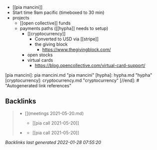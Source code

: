 - [[pia mancini]]
- Start time 9am pacific (timeboxed to 30 min)
- projects
	- [[open collective]] funds
	- payments paths ([[hypha]] needs to setup)
		- [[cryptocurrency]] 
			- Converted to USD via [[stripe]]
			- the giving block
				- https://www.thegivingblock.com/
		- open stocks
		- virtual cards
			- https://blog.opencollective.com/virtual-card-support/



[//begin]: # "Autogenerated link references for markdown compatibility"
[pia mancini]: pia mancini.md "pia mancini"
[hypha]: hypha.md "hypha"
[cryptocurrency]: cryptocurrency.md "cryptocurrency"
[//end]: # "Autogenerated link references"

## Backlinks

> - [](meetings 2021-05-20.md)
>   - [[pia call 2021-05-20]]
>    
> - [](2021-05-20.md)
>   - [[pia call 2021-05-20]]

_Backlinks last generated 2022-01-28 07:55:20_
